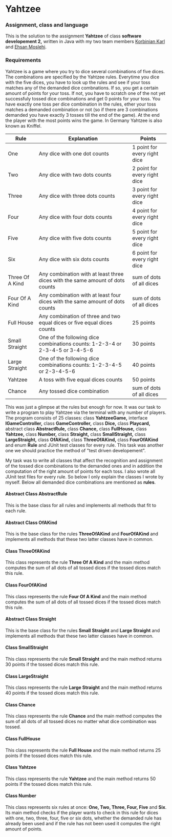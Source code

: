# Yahtzee

### Assignment, class and language
This is the solution to the assignment **Yahtzee** of class **software developement 2,** written in Java with my two team members [Korbinian Karl](https://github.com/korbster) and [Ehsan Moslehi](https://github.com/eca852).

### Requirements
Yahtzee is a game where you try to dice several combinations of five dices. The combinations are specified by the Yahtzee rules. Everytime you dice with the five dices, you have to look up the rules and see if your toss matches any of the demanded dice combnations. If so, you get a certain amount of points for your toss. If not, you have to scratch one of the not yet successfuly tossed dice combinations and get 0 points for your toss. You have exactly one toss per dice combination in the rules, ether your toss matches a demanded combination or not (so if there are 3 combinations demanded you have exactly 3 tosses till the end of the game). At the end the player with the most points wins the game. In Germany Yahtzee is also known as Kniffel.

Rule | Explanation | Points
---- | ----------- | ------
One | Any dice with one dot counts | 1 point for every right dice
Two | Any dice with two dots counts | 2 point for every right dice
Three | Any dice with three dots counts | 3 point for every right dice
Four | Any dice with four dots counts | 4 point for every right dice
Five | Any dice with five dots counts | 5 point for every right dice
Six | Any dice with six dots counts | 6 point for every right dice
Three Of A Kind | Any combination with at least three dices with the same amount of dots counts | sum of dots of all dices
Four Of A Kind | Any combination with at least four dices with the same amount of dots counts | sum of dots of all dices
Full House | Any combination of three and two equal dices or five equal dices counts | 25 points
Small Straight | One of the following dice combinations counts: 1-2-3-4 or 2-3-4-5 or 3-4-5-6 | 30 points
Large Straight | One of the following dice combinations counts: 1-2-3-4-5 or 2-3-4-5-6 | 40 points
Yahtzee | A toss with five equal dices counts | 50 points
Chance | Any tossed dice combination | sum of dots of all dices


This was just a glimpse at the rules but enough for now. It was our task to write a program to play Yahtzee via the terminal with any number of players. The program consists of 25 classes: class **YahtzeeGame,** interface **IGameController,** class **GameController,** class **Dice,** class **Playcard,** abstract class **AbstractRule,** class **Chance,** class **FullHouse,** class **Yahtzee,** class **Number,** class **Straight,** class **SmallStraight,** class **LargeStraight,** class **OfAKind,** class **ThreeOfAKind,** class **FourOfAKind** and enum **Rule** and JUnit test classes for every rule. This task was another one we should practice the method of "test driven developement".

My task was to write all classes that affect the recognition and assignment of the tossed dice combinations to the demanded ones and in addition the computation of the right amount of points for each toss. I also wrote all JUnit test files for every rule. So below I only explain the classes I wrote by myself. Below all demanded dice combinations are mentioned as **rules**.

#### Abstract Class AbstractRule
This is the base class for all rules and implements all methods that fit to each rule.

#### Abstract Class OfAKind
This is the base class for the rules **ThreeOfAKind** and **FourOfAKind** and implements all methods that these two latter classes have in common.

#### Class ThreeOfAKind
This class represents the rule **Three Of A Kind** and the main method computes the sum of all dots of all tossed dices if the tossed dices match this rule.

#### Class FourOfAKind
This class represents the rule **Four Of A Kind** and the main method computes the sum of all dots of all tossed dices if the tossed dices match this rule.

#### Abstract Class Straight
This is the base class for the rules **Small Straight** and **Large Straight** and implements all methods that these two latter classes have in common.

#### Class SmallStraight
This class represents the rule **Small Straight** and the main method returns 30 points if the tossed dices match this rule.

#### Class LargeStraight
This class represents the rule **Large Straight** and the main method returns 40 points if the tossed dices match this rule.

#### Class Chance
This class represents the rule **Chance** and the main method computes the sum of all dots of all tossed dices no matter what dice combination was tossed.

#### Class FullHouse
This class represents the rule **Full House** and the main method returns 25 points if the tossed dices match this rule.

#### Class Yahtzee
This class represents the rule **Yahtzee** and the main method returns 50 points if the tossed dices match this rule.

#### Class Number
This class represents six rules at once: **One, Two, Three, Four, Five** and **Six**. Its main method checks if the player wants to check in this rule for dices with one, two, three, four, five or six dots, whether the demanded rule has already been used and if the rule has not been used it computes the right amount of points.
